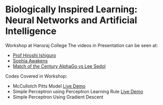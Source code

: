 # Biologically Inspired Learning: Neural Networks and Artificial Intelligence
Workshop at Hansraj College
The videos in Presentation can be seen at:

+ <a href="https://www.youtube.com/watch?v=uD1CdjlrTBM"> Prof Hiroshi Ishiguro</a>
+ <a href="https://www.youtube.com/watch?v=LguXfHKsa0c">Sophia Awakens</a>
+ <a href="https://www.youtube.com/watch?v=I2WFvGl4y8c">Match of the Century AlphaGo vs Lee Sedol</a>

Codes Covered in Workshop:

+ McCullotch Pitts Model  <a href="http://tpcg.io/LpRIx5" target="_blank">Live Demo</a> 
+ Simple Perceptron using Perceptron Learning Rule   <a href="http://tpcg.io/DlHZ6P" target="_blank">Live Demo</a> 
+ Simple Perceptron Using Gradient Descent
